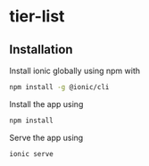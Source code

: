 # tier-list


## Installation 

Install ionic globally using npm with 

```bash
npm install -g @ionic/cli
```

Install the app using

```bash
npm install 
```

Serve the app using

```bash
ionic serve
```
